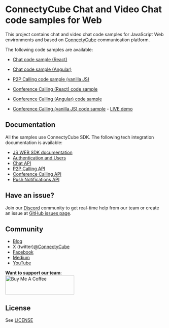 # ConnectyCube Chat and Video Chat code samples for Web

This project contains chat and video chat code samples for JavaScript Web environments and based on [ConnectyCube](https://connectycube.com/) communication platform.

The following code samples are available:

- [Chat code sample (React)](https://github.com/ConnectyCube/connectycube-web-samples/tree/master/chat-react)

- [Chat code sample (Angular)](https://github.com/ConnectyCube/connectycube-web-samples/tree/master/chat-angular)

- [P2P Calling code sample (vanilla JS)](https://github.com/ConnectyCube/connectycube-web-samples/tree/master/videochat)
  
- [Conference Calling (React) code sample](https://github.com/ConnectyCube/connectycube-web-samples/tree/master/videochat-conf-react)

- [Conference Calling (Angular) code sample](https://github.com/ConnectyCube/connectycube-web-samples/tree/master/videochat-conf-angular)

- [Conference Calling (vanilla JS) code sample](https://github.com/ConnectyCube/connectycube-web-samples/tree/master/videochat-conf) - [LIVE demo](https://teatalk.connectycube.com/)

## Documentation

All the samples use ConnectyCube SDK. The following tech integration documentation is available:

- [JS WEB SDK documentation](https://developers.connectycube.com/js)
- [Authentication and Users](https://developers.connectycube.com/js/authentication-and-users)
- [Chat API](https://developers.connectycube.com/js/messaging)
- [P2P Calling API](https://developers.connectycube.com/js/videocalling)
- [Conference Calling API](https://developers.connectycube.com/js/videocalling-conference)
- [Push Notifications API](https://developers.connectycube.com/js/push-notifications)

## Have an issue?

Join our [Discord](https://discord.com/invite/zqbBWNCCFJ) community to get real-time help from our team or create an issue at [GitHub issues page](https://github.com/ConnectyCube/connectycube-web-samples/issues).



## Community

- [Blog](https://connectycube.com/blog)
- X (twitter)[@ConnectyCube](https://x.com/ConnectyCube)
- [Facebook](https://www.facebook.com/ConnectyCube)
- [Medium](https://medium.com/@connectycube)
- [YouTube](https://www.youtube.com/@ConnectyCube)

**Want to support our team**:<br>
<a href="https://www.buymeacoffee.com/connectycube" target="_blank"><img src="https://cdn.buymeacoffee.com/buttons/v2/default-blue.png" alt="Buy Me A Coffee" style="height: 60px !important;width: 217px !important;" ></a>

## License

See [LICENSE](LICENSE)
